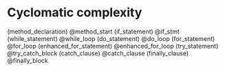 # Cyclomatic complexity

(method_declaration) @method_start
(if_statement) @if_stmt
(while_statement) @while_loop
(do_statement) @do_loop
(for_statement) @for_loop
(enhanced_for_statement) @enhanced_for_loop
(try_statement) @try_catch_block
(catch_clause) @catch_clause
(finally_clause) @finally_block